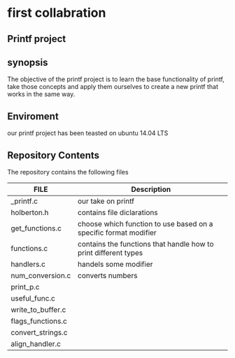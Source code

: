 **first collabration**
====================
Printf project
--------------------------
synopsis
----------------
The objective of the printf project is to learn the base functionality of printf, 
take those concepts and apply them ourselves to create a new printf that works in the same way.

Enviroment
----------------
our printf project has been teasted on ubuntu 14.04 LTS 

Repository Contents
------------------
The repository contains the following files

| FILE              | Description                                                      |
| -----------       | ---------------------------------------------------------------- |
| _printf.c         | our take on printf                                               |
| holberton.h       | contains file diclarations                                       |
|get_functions.c    | choose which function to use based on a specific format modifier |
|functions.c        | contains the functions that handle how to print different types  |
|handlers.c         | handels some modifier                                            |
|num_conversion.c   | converts numbers                                                 |
|print_p.c          |                                                                  |
|useful_func.c      |                                                                  |
|write_to_buffer.c  |                                                                  |
|flags_functions.c  |                                                                  |
|convert_strings.c  |                                                                  |
|align_handler.c    |                                                                  |